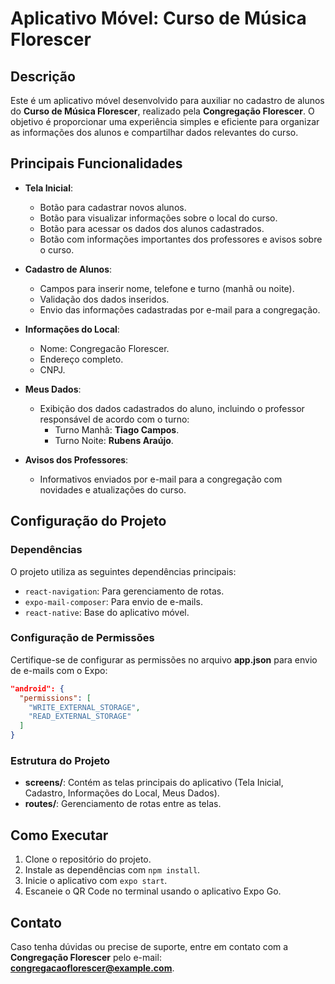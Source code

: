 # Aplicativo Móvel: Curso de Música Florescer

## Descrição
Este é um aplicativo móvel desenvolvido para auxiliar no cadastro de alunos do **Curso de Música Florescer**, realizado pela **Congregação Florescer**. O objetivo é proporcionar uma experiência simples e eficiente para organizar as informações dos alunos e compartilhar dados relevantes do curso.

## Principais Funcionalidades
- **Tela Inicial**:
  - Botão para cadastrar novos alunos.
  - Botão para visualizar informações sobre o local do curso.
  - Botão para acessar os dados dos alunos cadastrados.
  - Botão com informações importantes dos professores e avisos sobre o curso.

- **Cadastro de Alunos**:
  - Campos para inserir nome, telefone e turno (manhã ou noite).
  - Validação dos dados inseridos.
  - Envio das informações cadastradas por e-mail para a congregação.

- **Informações do Local**:
  - Nome: Congregacão Florescer.
  - Endereço completo.
  - CNPJ.

- **Meus Dados**:
  - Exibição dos dados cadastrados do aluno, incluindo o professor responsável de acordo com o turno:
    - Turno Manhã: **Tiago Campos**.
    - Turno Noite: **Rubens Araújo**.

- **Avisos dos Professores**:
  - Informativos enviados por e-mail para a congregação com novidades e atualizações do curso.

## Configuração do Projeto
### Dependências
O projeto utiliza as seguintes dependências principais:
- `react-navigation`: Para gerenciamento de rotas.
- `expo-mail-composer`: Para envio de e-mails.
- `react-native`: Base do aplicativo móvel.

### Configuração de Permissões
Certifique-se de configurar as permissões no arquivo **app.json** para envio de e-mails com o Expo:
```json
"android": {
  "permissions": [
    "WRITE_EXTERNAL_STORAGE",
    "READ_EXTERNAL_STORAGE"
  ]
}
```

### Estrutura do Projeto
- **screens/**: Contém as telas principais do aplicativo (Tela Inicial, Cadastro, Informações do Local, Meus Dados).
- **routes/**: Gerenciamento de rotas entre as telas.

## Como Executar
1. Clone o repositório do projeto.
2. Instale as dependências com `npm install`.
3. Inicie o aplicativo com `expo start`.
4. Escaneie o QR Code no terminal usando o aplicativo Expo Go.

## Contato
Caso tenha dúvidas ou precise de suporte, entre em contato com a **Congregação Florescer** pelo e-mail: **congregacaoflorescer@example.com**.

